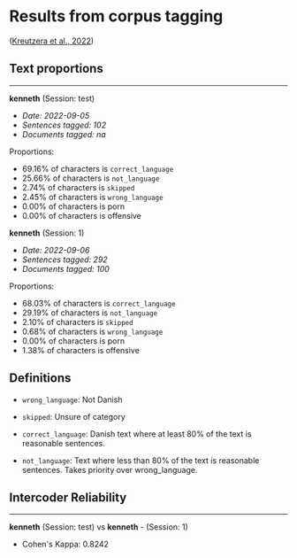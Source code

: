 # Results from corpus tagging

([Kreutzera et al., 2022](https://direct.mit.edu/tacl/article/doi/10.1162/tacl_a_00447/109285/Quality-at-a-Glance-An-Audit-of-Web-Crawled))


## Text proportions

----

**kenneth** (Session: test)

- *Date: 2022-09-05*
- *Sentences tagged: 102*
- *Documents tagged: na*

Proportions:

- 69.16% of characters is `correct_language`
- 25.66% of characters is `not_language`
- 2.74% of characters is `skipped`
- 2.45% of characters is `wrong_language`
- 0.00% of characters is porn
- 0.00% of characters is offensive

**kenneth** (Session: 1)

- *Date: 2022-09-06*
- *Sentences tagged: 292*
- *Documents tagged: 100*

Proportions:

- 68.03% of characters is `correct_language`
- 29.19% of characters is `not_language`
- 2.10% of characters is `skipped`
- 0.68% of characters is `wrong_language`
- 0.00% of characters is porn
- 1.38% of characters is offensive

## Definitions

- `wrong_language`: Not Danish

- `skipped`: Unsure of category

- `correct_language`: Danish text where at least 80\% of the text is reasonable sentences.

- `not_language`: Text where less than 80\% of the text is reasonable sentences. Takes priority over wrong_language.

## Intercoder Reliability

----

**kenneth** (Session: test) vs **kenneth** - (Session: 1)

- Cohen's Kappa: 0.8242